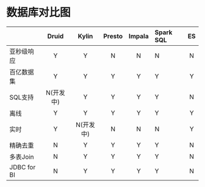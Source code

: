 <!--
 * @Author: wangzhichiao<https://github.com/wzc570738205>
 * @Date: 2021-03-29 15:35:31
 * @LastEditors: wangzhichiao<https://github.com/wzc570738205>
 * @LastEditTime: 2021-03-29 15:38:04
-->
# **数据库对比图**


||Druid|Kylin|Presto|Impala|Spark SQL|ES|
| :- | :-: | :-: | :-: | :-: | :- | :-: |
|亚秒级响应|Y|Y|N|N|N|N|
|百亿数据集|Y|Y|Y|Y|Y|Y|
|SQL支持|N(开发中)|Y|Y|Y|Y|N|
|离线|Y|Y|Y|Y|Y|Y|
|实时|Y|N(开发中)|N|N|N|Y|
|精确去重|N|Y|Y|Y|Y|N|
|多表Join|N|Y|Y|Y|Y|N|
|JDBC for BI|N|Y|Y|Y|Y|N|